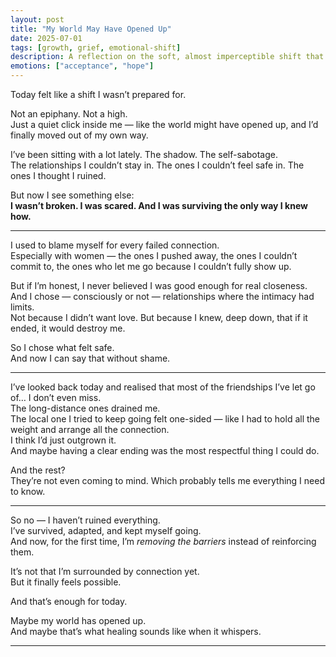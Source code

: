```yaml
---
layout: post
title: "My World May Have Opened Up"
date: 2025-07-01
tags: [growth, grief, emotional-shift]
description: A reflection on the soft, almost imperceptible shift that changed how I see my past and what's still possible.
emotions: ["acceptance", "hope"]
---
```


Today felt like a shift I wasn’t prepared for.

Not an epiphany. Not a high.  
Just a quiet click inside me — like the world might have opened up, and I’d finally moved out of my own way.

I’ve been sitting with a lot lately. The shadow. The self-sabotage.  
The relationships I couldn’t stay in. The ones I couldn’t feel safe in. The ones I thought I ruined.

But now I see something else:  
**I wasn’t broken. I was scared. And I was surviving the only way I knew how.**

---

I used to blame myself for every failed connection.  
Especially with women — the ones I pushed away, the ones I couldn’t commit to, the ones who let me go because I couldn’t fully show up.

But if I’m honest, I never believed I was good enough for real closeness.  
And I chose — consciously or not — relationships where the intimacy had limits.  
Not because I didn’t want love. But because I knew, deep down, that if it ended, it would destroy me.

So I chose what felt safe.  
And now I can say that without shame.

---

I’ve looked back today and realised that most of the friendships I’ve let go of… I don’t even miss.  
The long-distance ones drained me.  
The local one I tried to keep going felt one-sided — like I had to hold all the weight and arrange all the connection.  
I think I’d just outgrown it.  
And maybe having a clear ending was the most respectful thing I could do.

And the rest?  
They’re not even coming to mind. Which probably tells me everything I need to know.

---

So no — I haven’t ruined everything.  
I’ve survived, adapted, and kept myself going.  
And now, for the first time, I’m *removing the barriers* instead of reinforcing them.

It’s not that I’m surrounded by connection yet.  
But it finally feels possible.

And that’s enough for today.

Maybe my world has opened up.  
And maybe that’s what healing sounds like when it whispers.


---